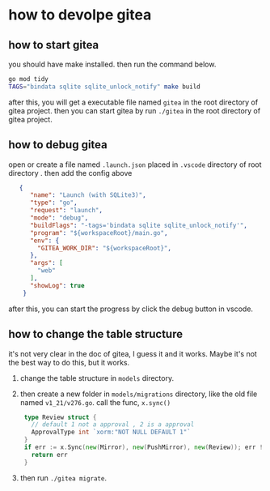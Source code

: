 # how to devolpe gitea

## how to start gitea

you should have make installed. then run the command below.
```bash
go mod tidy 
TAGS="bindata sqlite sqlite_unlock_notify" make build
```
after this, you will get a executable file named `gitea` in the root directory of gitea project. then you can start gitea by run `./gitea` in the root directory of gitea project.

## how to debug gitea

open or create a file named `.launch.json` placed in `.vscode` directory of root directory . then add the config above
```json
   {
      "name": "Launch (with SQLite3)",
      "type": "go",
      "request": "launch",
      "mode": "debug",
      "buildFlags": "-tags='bindata sqlite sqlite_unlock_notify'",
      "program": "${workspaceRoot}/main.go",
      "env": {
        "GITEA_WORK_DIR": "${workspaceRoot}",
      },
      "args": [
        "web"
      ],
      "showLog": true
    }
```
after this, you can start the progress by click the debug button in vscode.

## how to change the table structure 

it's not very clear in the doc of gitea, I guess it and it works. Maybe it's not the best way to do this, but it works.

1. change the table structure in `models` directory.
2. then create a new folder in `models/migrations` directory, like the old file named `v1_21/v276.go`.
   call the func, `x.sync()`

   ```go
    type Review struct {
      // default 1 not a approval , 2 is a approval
      ApprovalType int `xorm:"NOT NULL DEFAULT 1"`
    }
    if err := x.Sync(new(Mirror), new(PushMirror), new(Review)); err != nil {
      return err
    }
    ```

3. then run `./gitea migrate`.